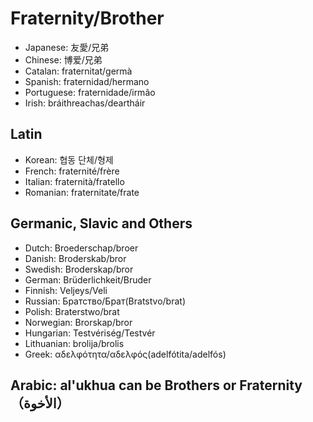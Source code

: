 # Fraternity/Brother

- Japanese: 友愛/兄弟
- Chinese: 博爱/兄弟
- Catalan: fraternitat/germà
- Spanish: fraternidad/hermano
- Portuguese: fraternidade/irmão
- Irish: bráithreachas/deartháir

## Latin

- Korean: 협동 단체/형제
- French: fraternité/frère
- Italian: fraternità/fratello
- Romanian: fraternitate/frate

## Germanic, Slavic and Others 

- Dutch: Broederschap/broer
- Danish: Broderskab/bror
- Swedish: Broderskap/bror
- German: Brüderlichkeit/Bruder
- Finnish: Veljeys/Veli
- Russian: Братство/Брат(Bratstvo/brat)
- Polish: Braterstwo/brat
- Norwegian: Brorskap/bror
- Hungarian: Testvériség/Testvér
- Lithuanian: brolija/brolis
- Greek: αδελφότητα/αδελφός(adelfótita/adelfós)

## Arabic: al'ukhua can be Brothers or Fraternity（الأخوة）
